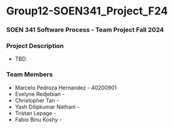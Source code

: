 # Group12-SOEN341_Project_F24
### SOEN 341 Software Process - Team Project Fall 2024 

### Project Description
- TBD

### Team Members
- Marcelo Pedroza Hernandez - 40200901
- Evelyne Redjebian - 
- Christopher Tan - 
- Yash Dilipkumar Nathani - 
- Tristan Lepage - 
- Fabio Binu Koshy -

